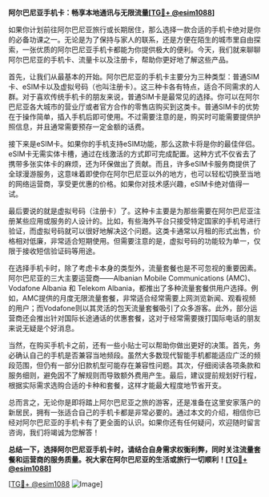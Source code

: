 **阿尔巴尼亚手机卡：畅享本地通讯与无限流量[[TG💪+ @esim1088](https://t.me/s/esim1088)]**

如果你计划前往阿尔巴尼亚旅行或长期居住，那么选择一款合适的手机卡绝对是你的必备功课之一。无论是为了保持与家人的联系，还是方便在陌生的城市里自由探索，一张优质的阿尔巴尼亚手机卡都能为你提供极大的便利。今天，我们就来聊聊阿尔巴尼亚的手机卡、流量卡以及注册卡，帮助你更好地了解这些产品。

首先，让我们从最基本的开始。阿尔巴尼亚的手机卡主要分为三种类型：普通SIM卡、eSIM卡以及虚拟号码（也叫注册卡）。这三种卡各有特点，适合不同需求的人群。对于喜欢传统手机卡的朋友来说，普通SIM卡是最常见的选择。你可以在阿尔巴尼亚各大城市的营业厅或者官方合作的零售店购买到这类卡。普通SIM卡的优势在于操作简单，插入手机后即可使用。不过需要注意的是，购买时可能需要提供护照信息，并且通常需要预存一定金额的话费。

接下来是eSIM卡。如果你的手机支持eSIM功能，那么这款卡将是你的最佳伴侣。eSIM卡无需实体卡槽，通过在线激活的方式即可完成配置。这种方式不仅省去了携带多张实体卡的麻烦，还为环保做出了贡献。而且，许多eSIM卡服务商提供了全球漫游服务，这意味着即使你在阿尔巴尼亚以外的地方，也可以轻松切换至当地的网络运营商，享受更优惠的价格。如果你对技术感兴趣，eSIM卡绝对值得一试。

最后要说的就是虚拟号码（注册卡）了。这种卡主要是为那些需要在阿尔巴尼亚注册某些应用或服务的人设计的。比如，有些海外平台只接受特定国家的手机号进行验证，而虚拟号码就可以很好地解决这个问题。这类卡通常以月租的形式出售，价格相对低廉，非常适合短期使用。但需要注意的是，虚拟号码的功能较为单一，仅限于接收短信验证码等用途。

在选择手机卡时，除了考虑卡本身的类型外，流量套餐也是不可忽视的重要因素。阿尔巴尼亚的三大主要运营商——Albanian Mobile Communications (AMC)、Vodafone Albania 和 Telekom Albania，都推出了多种流量套餐供用户选择。例如，AMC提供的月度无限流量套餐，非常适合经常需要上网浏览新闻、观看视频的用户；而Vodafone则以其灵活的包天流量套餐吸引了众多游客。此外，部分运营商还会推出针对国际长途通话的优惠套餐，这对于经常需要拨打国际电话的朋友来说无疑是个好消息。

当然，在购买手机卡之前，还有一些小贴士可以帮助你做出更好的决策。首先，务必确认自己的手机是否兼容当地频段。虽然大多数现代智能手机都能适应广泛的频段范围，但仍有一部分旧款机型可能存在兼容性问题。其次，仔细阅读各项条款和服务细则，避免因不了解规则而导致额外费用产生。最后，建议提前规划好行程，根据实际需求选购合适的卡种和套餐，这样才能最大程度地节省开支。

总而言之，无论你是即将踏上阿尔巴尼亚之旅的游客，还是准备在这里安家落户的新居民，拥有一张适合自己的手机卡都是非常必要的。通过本文的介绍，相信你已经对阿尔巴尼亚的手机卡有了更全面的认识。如果你还有任何疑问，欢迎随时留言咨询，我们将竭诚为您解答！

**总结一下，选择阿尔巴尼亚手机卡时，请结合自身需求权衡利弊，同时关注流量套餐和运营商的服务质量。祝大家在阿尔巴尼亚的生活或旅行一切顺利！[[TG💪+ @esim1088](https://t.me/s/esim1088)]**

[[TG💪+ @esim1088](https://t.me/s/esim1088) ![Image](https://i.postimg.cc/4NQfJmqS/Snipaste-2025-05-13-00-14-12.png)]